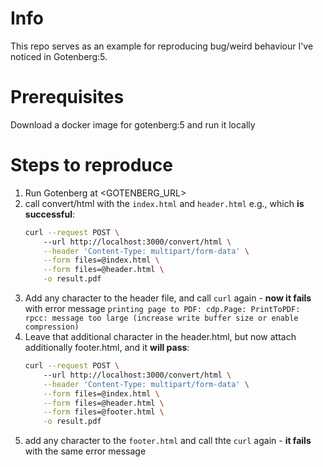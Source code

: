 # Info
This repo serves as an example for reproducing bug/weird behaviour I've noticed in Gotenberg:5.

# Prerequisites
Download a docker image for gotenberg:5 and run it locally

# Steps to reproduce
1. Run Gotenberg at <GOTENBERG_URL>
1. call convert/html with the `index.html` and `header.html` e.g., which **is successful**:
    ```bash
    curl --request POST \                                                                    
        --url http://localhost:3000/convert/html \
        --header 'Content-Type: multipart/form-data' \
        --form files=@index.html \
        --form files=@header.html \
        -o result.pdf
    ```
1. Add any character to the header file, and call `curl` again - **now it fails** with error message `printing page to PDF: cdp.Page: PrintToPDF: rpcc: message too large (increase write buffer size or enable compression)`
1. Leave that additional character in the header.html, but now attach additionally footer.html, and it **will pass**:
    ```bash
    curl --request POST \                                                                    
        --url http://localhost:3000/convert/html \
        --header 'Content-Type: multipart/form-data' \
        --form files=@index.html \
        --form files=@header.html \
        --form files=@footer.html \
        -o result.pdf
    ```
1. add any character to the `footer.html` and call thte `curl` again - **it fails** with the same error message
